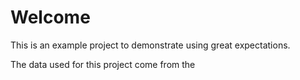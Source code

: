 # Welcome

This is an example project to demonstrate using great expectations.

The data used for this project come from the 
